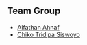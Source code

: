 ## Team Group
- [Alfathan Ahnaf](https://github.com/Alfathan107)
- [Chiko Tridipa Siswoyo](https://github.com/ChikoTridipa)
